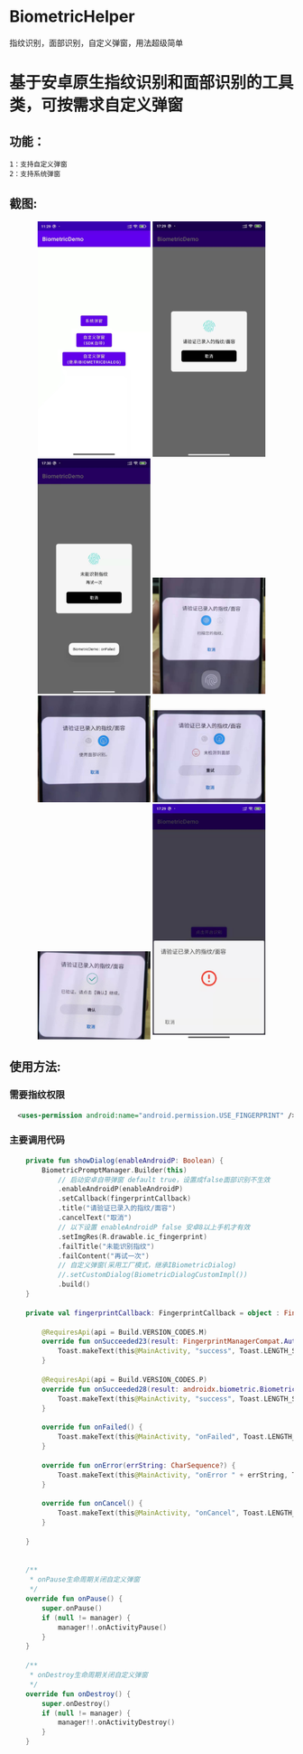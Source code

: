 # BiometricHelper
指纹识别，面部识别，自定义弹窗，用法超级简单

#  基于安卓原生指纹识别和面部识别的工具类，可按需求自定义弹窗

##  功能：
    1：支持自定义弹窗
    2：支持系统弹窗

## 截图:

<div align="center">
<img src = "screenshots/p1.jpg" width=200 >
<img src = "screenshots/p2.jpg" width=200 >
<img src = "screenshots/p3.jpg" width=200 >
<img src = "screenshots/p4.jpg" width=200 >
<img src = "screenshots/p5.jpg" width=200 >
<img src = "screenshots/p6.jpg" width=200 >
<img src = "screenshots/p7.jpg" width=200 >
<img src = "screenshots/p8.jpg" width=200 >

</div>


## 使用方法:
###  需要指纹权限
```xml
  <uses-permission android:name="android.permission.USE_FINGERPRINT" />
```

###  主要调用代码

``` kotlin
    private fun showDialog(enableAndroidP: Boolean) {
        BiometricPromptManager.Builder(this)
            // 启动安卓自带弹窗 default true，设置成false面部识别不生效
            .enableAndroidP(enableAndroidP)
            .setCallback(fingerprintCallback)
            .title("请验证已录入的指纹/面容")
            .cancelText("取消")
            // 以下设置 enableAndroidP false 安卓8以上手机才有效
            .setImgRes(R.drawable.ic_fingerprint)
            .failTitle("未能识别指纹")
            .failContent("再试一次")
            // 自定义弹窗(采用工厂模式，继承IBiometricDialog)
            //.setCustomDialog(BiometricDialogCustomImpl())
            .build()
    }

    private val fingerprintCallback: FingerprintCallback = object : FingerprintCallback {

        @RequiresApi(api = Build.VERSION_CODES.M)
        override fun onSucceeded23(result: FingerprintManagerCompat.AuthenticationResult?) {
            Toast.makeText(this@MainActivity, "success", Toast.LENGTH_SHORT).show()
        }

        @RequiresApi(api = Build.VERSION_CODES.P)
        override fun onSucceeded28(result: androidx.biometric.BiometricPrompt.AuthenticationResult?) {
            Toast.makeText(this@MainActivity, "success", Toast.LENGTH_SHORT).show()
        }

        override fun onFailed() {
            Toast.makeText(this@MainActivity, "onFailed", Toast.LENGTH_SHORT).show()
        }

        override fun onError(errString: CharSequence?) {
            Toast.makeText(this@MainActivity, "onError " + errString, Toast.LENGTH_SHORT).show()
        }

        override fun onCancel() {
            Toast.makeText(this@MainActivity, "onCancel", Toast.LENGTH_SHORT).show()
        }

    }
    

    /**
     * onPause生命周期关闭自定义弹窗
     */
    override fun onPause() {
        super.onPause()
        if (null != manager) {
            manager!!.onActivityPause()
        }
    }

    /**
     * onDestroy生命周期关闭自定义弹窗
     */
    override fun onDestroy() {
        super.onDestroy()
        if (null != manager) {
            manager!!.onActivityDestroy()
        }
    }
```

